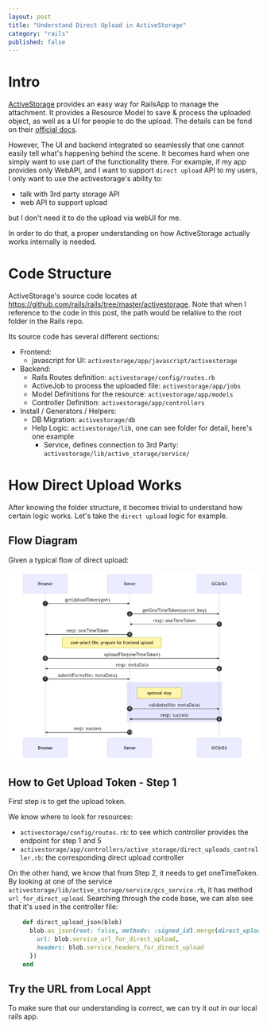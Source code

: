 ```yaml
---
layout: post
title: "Understand Direct Upload in ActiveStorage"
category: "rails"
published: false
---
```


# Intro

[ActiveStorage](https://github.com/rails/rails/tree/master/activestorage) provides an easy way for RailsApp to manage
the attachment. It provides a Resource Model to save & process the uploaded object, as well as a UI for people to do the
upload. The details can be fond on their [official docs](https://edgeguides.rubyonrails.org/active_storage_overview.html).
 
However, The UI and backend integrated so seamlessly that one cannot easily tell what's happening behind the scene. It
becomes hard when one simply want to use part of the functionality there. For example, if my app provides only WebAPI, 
and I want to support `direct upload` API to my users, I only want to use the activestorage's ability to:

- talk with 3rd party storage API
- web API to support upload 

but I don't need it to do the upload via webUI for me.

In order to do that, a proper understanding on how ActiveStorage actually works internally is needed.

# Code Structure

ActiveStorage's source code locates at <https://github.com/rails/rails/tree/master/activestorage>. Note that when I 
reference to the code in this post, the path would be relative to the root folder in the Rails repo.

Its source code has several different sections:

- Frontend:
  - javascript for UI: `activestorage/app/javascript/activestorage`
- Backend: 
  - Rails Routes definition: `activestorage/config/routes.rb`
  - ActiveJob to process the uploaded file: `activestorage/app/jobs`
  - Model Definitions for the resource: `activestorage/app/models`
  - Controller Definition: `activestorage/app/controllers`
- Install / Generators / Helpers:
  - DB Migration: `activestorage/db`
  - Help Logic: `activestorage/lib`, one can see folder for detail, here's one example
    - Service, defines connection to 3rd Party: `activestorage/lib/active_storage/service/`
    
# How Direct Upload Works

After knowing the folder structure, it becomes trivial to understand how certain logic works. Let's take the 
`direct upload` logic for example.

## Flow Diagram

Given a typical flow of direct upload:

![Direct Upload Flow](/assets/activestorage/direct-upload-flow.png)

## How to Get Upload Token - Step 1

First step is to get the upload token.

We know where to look for resources:

- `activestorage/config/routes.rb`: to see which controller provides the endpoint for step 1 and 5
- `activestorage/app/controllers/active_storage/direct_uploads_controller.rb`: the corresponding direct upload controller

On the other hand, we know that from Step 2, it needs to get oneTimeToken. By looking at one of the service 
`activestorage/lib/active_storage/service/gcs_service.rb`, it has method `url_for_direct_upload`. Searching through the
code base, we can also see that it's used in the controller file:

```ruby
    def direct_upload_json(blob)
      blob.as_json(root: false, methods: :signed_id).merge(direct_upload: {
        url: blob.service_url_for_direct_upload,
        headers: blob.service_headers_for_direct_upload
      })
    end
```

## Try the URL from Local Appt 

To make sure that our understanding is correct, we can try it out in our local rails app.

